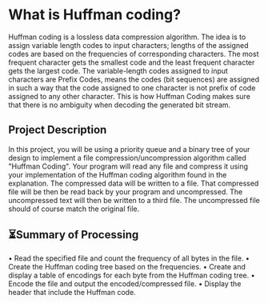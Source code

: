 # What is Huffman coding?
Huffman coding is a lossless data compression algorithm. The idea is to assign variable
length codes to input characters; lengths of the assigned codes are based on the 
frequencies of corresponding characters. The most frequent character gets the smallest 
code and the least frequent character gets the largest code. 
The variable-length codes assigned to input characters are Prefix Codes, means the codes 
(bit sequences) are assigned in such a way that the code assigned to one character is not 
prefix of code assigned to any other character. This is how Huffman Coding makes sure 
that there is no ambiguity when decoding the generated bit stream.

## Project Description
In this project, you will be using a priority queue and a binary tree of your design to 
implement a file compression/uncompression algorithm called "Huffman Coding". 
Your program will read any file and compress it using your implementation of the 
Huffman coding algorithm found in the explanation. The compressed data will be written 
to a file. That compressed file will be then be read back by your program and 
uncompressed. The uncompressed text will then be written to a third file. The 
uncompressed file should of course match the original file. 

## ⏳Summary of Processing 
• Read the specified file and count the frequency of all bytes in the file. 
• Create the Huffman coding tree based on the frequencies. 
• Create and display a table of encodings for each byte from the Huffman coding 
tree. 
• Encode the file and output the encoded/compressed file. 
• Display the header that include the Huffman code.
